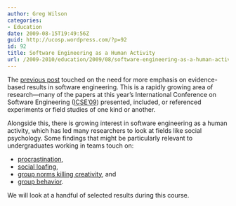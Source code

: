 ```yaml
---
author: Greg Wilson
categories:
- Education
date: 2009-08-15T19:49:56Z
guid: http://ucosp.wordpress.com/?p=92
id: 92
title: Software Engineering as a Human Activity
url: /2009-2010/education/2009/08/software-engineering-as-a-human-activity/
---
```


The [previous post](http://ucosp.wordpress.com/2009/08/15/bad-habits-and-more-than-a-little-marketing/) touched on the need for more emphasis on evidence-based results in software engineering. This is a rapidly growing area of research&#8212;many of the papers at this year&#8217;s International Conference on Software Engineering ([ICSE&#8217;09](http://www.cs.uoregon.edu/events/icse2009/home/)) presented, included, or referenced experiments or field studies of one kind or another.

Alongside this, there is growing interest in software engineering as a human activity, which has led many researchers to look at fields like social psychology. Some findings that might be particularly relevant to undergraduates working in teams touch on:

  * [procrastination](http://www.spring.org.uk/2009/01/how-to-avoid-procrastination-think.php),
  * [social loafing](http://www.spring.org.uk/2009/05/social-loafing-when-groups-are-bad-for-productivity.php),
  * [group norms killing creativity](http://www.spring.org.uk/2009/06/why-group-norms-kill-creativity.php), and
  * [group behavior](http://www.spring.org.uk/2009/07/10-rules-that-govern-groups.php).

We will look at a handful of selected results during this course.